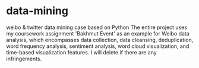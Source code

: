 # data-mining
weibo &amp; twitter data mining case based on Python
The entire project uses my coursework assignment 'Bakhmut Event' as an example for Weibo data analysis, which encompasses data collection, data cleansing, deduplication, word frequency analysis, sentiment analysis, word cloud visualization, and time-based visualization features.
I will delete if there are any infringements.
